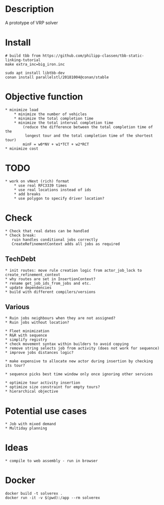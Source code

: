 # Description

A prototype of VRP solver


# Install

    # build tbb from https://github.com/philipp-classen/tbb-static-linking-tutorial
    make extra_inc=big_iron.inc

    sudo apt install libtbb-dev
    conan install parallelstl/20181004@conan/stable


# Objective function
    * minimize load
        * minimize the number of vehicles
        * minimize the total completion time
        * minimize the total interval completion time
            (reduce the difference between the total completion time of the
             longest tour and the total completion time of the shortest tour)
            minF = w0*NV + w1*TCT + w2*RCT
    * minimize cost


# TODO
    * work on vNext (rich) format
        * use real RFC3339 times
        * use real locations instead of ids
        * add breaks
        * use polygon to specify driver location?

# Check
    * Check that real dates can be handled
    * Check break:
       ruin handles conditional jobs correctly
       CreateRefinementContext adds all jobs as required

## TechDebt
    * init routes: move rule creation logic from actor_job_lock to create_refinement_context
    * why routes are set in InsertionContext?
    * rename get_job_ids_from_jobs and etc.
    * update dependencies
    * build with different compilers/versions

## Various
    * Ruin jobs neighbours when they are not assigned?
    * Ruin jobs without location?

    * Fleet minimization
    * R&R with sequence
    * simplify registry
    * check movement syntax within builders to avoid copying
    * remove string selects job from activity (does not work for sequence)
    * improve jobs distances logic?

    * make expensive to allocate new actor during insertion by checking its tour?

    * sequence picks best time window only once ignoring other services

    * optimize tour activity insertion
    * optimize size constraint for empty tours?
    * hierarchical objective


# Potential use cases
    * Job with mixed demand
    * Multiday planning

# Ideas
    * compile to web assembly - run in browser

# Docker
    docker build -t solverex .
    docker run -it -v $(pwd):/app --rm solverex